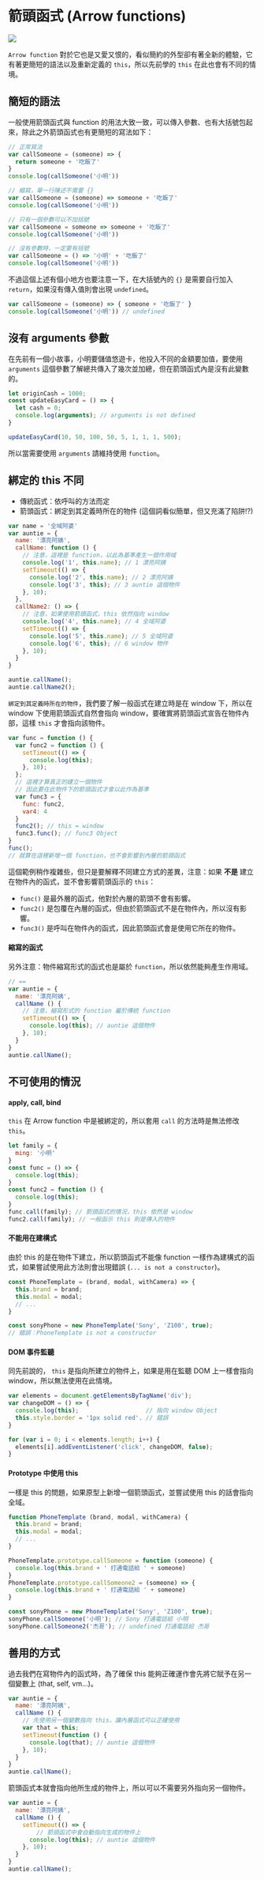 # 箭頭函式 (Arrow functions)

![](https://firebasestorage.googleapis.com/v0/b/casper-de5d5.appspot.com/o/images%2Fblog%2F201712%2F18_ironman_cover_18.png?alt=media&token=a4d8b729-9c90-40f4-98a0-b628219f213b)

`Arrow function` 對於它也是又愛又恨的，看似簡約的外型卻有著全新的體驗，它有著更簡短的語法以及重新定義的 `this`，所以先前學的 `this` 在此也會有不同的情境。

## 簡短的語法

一般使用箭頭函式與 function 的用法大致一致，可以傳入參數、也有大括號包起來，除此之外箭頭函式也有更簡短的寫法如下：

```js
// 正常寫法
var callSomeone = (someone) => {
  return someone + '吃飯了'
}
console.log(callSomeone('小明'))

// 縮寫，單一行陳述不需要 {}
var callSomeone = (someone) => someone + '吃飯了'
console.log(callSomeone('小明'))

// 只有一個參數可以不加括號
var callSomeone = someone => someone + '吃飯了'
console.log(callSomeone('小明'))

// 沒有參數時，一定要有括號
var callSomeone = () => '小明' + '吃飯了'
console.log(callSomeone('小明'))
```

不過這個上述有個小地方也要注意一下，在大括號內的 `{}` 是需要自行加入 `return`，如果沒有傳入值則會出現 `undefined`。

```js
var callSomeone = (someone) => { someone + '吃飯了' }
console.log(callSomeone('小明')) // undefined
```

## 沒有 arguments 參數

在先前有一個小故事，小明要儲值悠遊卡，他投入不同的金額要加值，要使用 `arguments` 這個參數了解總共傳入了幾次並加總，但在箭頭函式內是沒有此變數的。

```js
let originCash = 1000;
const updateEasyCard = () => {
  let cash = 0;
  console.log(arguments); // arguments is not defined
}

updateEasyCard(10, 50, 100, 50, 5, 1, 1, 1, 500);
```

所以當需要使用 `arguments` 請維持使用 `function`。

## 綁定的 this 不同

- 傳統函式：依呼叫的方法而定
- 箭頭函式：綁定到其定義時所在的物件 (這個詞看似簡單，但又充滿了陷阱!?)

```js
var name = '全域阿婆'
var auntie = {
  name: '漂亮阿姨',
  callName: function () { 
    // 注意，這裡是 function，以此為基準產生一個作用域
    console.log('1', this.name); // 1 漂亮阿姨
    setTimeout(() => {
      console.log('2', this.name); // 2 漂亮阿姨
      console.log('3', this); // 3 auntie 這個物件
    }, 10);
  },
  callName2: () => { 
    // 注意，如果使用箭頭函式，this 依然指向 window
    console.log('4', this.name); // 4 全域阿婆
    setTimeout(() => {
      console.log('5', this.name); // 5 全域阿婆
      console.log('6', this); // 6 window 物件
    }, 10);
  }
}

auntie.callName();
auntie.callName2();
```

`綁定到其定義時所在的物件`，我們要了解一般函式在建立時是在 window 下，所以在 window 下使用箭頭函式自然會指向 window，要確實將箭頭函式宣告在物件內部，這樣 `this` 才會指向該物件。

```js
var func = function () {
  var func2 = function () {
    setTimeout(() => {
      console.log(this); 
    }, 10);
  };
  // 這裡才算真正的建立一個物件
  // 因此要在此物件下的箭頭函式才會以此作為基準
  var func3 = {
    func: func2,
    var4: 4
  }
  func2(); // this = window
  func3.func(); // func3 Object
}
func(); 
// 就算在這裡新增一個 function，也不會影響到內層的箭頭函式
```

這個範例稍作複雜些，但只是要解釋不同建立方式的差異，注意：如果 **不是** 建立在物件內的函式，並不會影響箭頭函示的 `this`：

- `func()` 是最外層的函式，他對於內層的箭頭不會有影響。
- `func2()` 是包覆在內層的函式，但由於箭頭函式不是在物件內，所以沒有影響。
- `func3()` 是呼叫在物件內的函式，因此箭頭函式會是使用它所在的物件。

#### 縮寫的函式

另外注意：物件縮寫形式的函式也是屬於 `function`，所以依然能夠產生作用域。

```js
// ==
var auntie = {
  name: '漂亮阿姨',
  callName () { 
    // 注意，縮寫形式的 function 屬於傳統 function
    setTimeout(() => {
      console.log(this); // auntie 這個物件
    }, 10);
  }
}
auntie.callName();
```

## 不可使用的情況

#### apply, call, bind

`this` 在 Arrow function 中是被綁定的，所以套用 `call` 的方法時是無法修改 `this`。

```js
let family = {
  ming: '小明'
}
const func = () => {
  console.log(this);
}
const func2 = function () {
  console.log(this);
}
func.call(family); // 箭頭函式的情況，this 依然是 window
func2.call(family); // 一般函示 this 則是傳入的物件
```

#### 不能用在建構式

由於 this 的是在物件下建立，所以箭頭函式不能像 function 一樣作為建構式的函式，如果嘗試使用此方法則會出現錯誤 (`... is not a constructor`)。

```js
const PhoneTemplate = (brand, modal, withCamera) => {
  this.brand = brand;
  this.modal = modal;
  // ...
}

const sonyPhone = new PhoneTemplate('Sony', 'Z100', true);
// 錯誤：PhoneTemplate is not a constructor
```

#### DOM 事件監聽

同先前說的， `this` 是指向所建立的物件上，如果是用在監聽 DOM 上一樣會指向 window，所以無法使用在此情境。

```js
var elements = document.getElementsByTagName('div');
var changeDOM = () => {
  console.log(this);                   // 指向 window Object
  this.style.border = '1px solid red'. // 錯誤
}

for (var i = 0; i < elements.length; i++) {
  elements[i].addEventListener('click', changeDOM, false);
}
```

#### Prototype 中使用 this

一樣是 this 的問題，如果原型上新增一個箭頭函式，並嘗試使用 this 的話會指向全域。

```js
function PhoneTemplate (brand, modal, withCamera) {
  this.brand = brand;
  this.modal = modal;
  // ...
}

PhoneTemplate.prototype.callSomeone = function (someone) {
  console.log(this.brand + ' 打通電話給 ' + someone)
}
PhoneTemplate.prototype.callSomeone2 = (someone) => {
  console.log(this.brand + ' 打通電話給 ' + someone)
}

const sonyPhone = new PhoneTemplate('Sony', 'Z100', true);
sonyPhone.callSomeone('小明'); // Sony 打通電話給 小明
sonyPhone.callSomeone2('杰哥'); // undefined 打通電話給 杰哥
```

## 善用的方式

過去我們在寫物件內的函式時，為了確保 this 能夠正確運作會先將它賦予在另一個變數上 (that, self, vm...)。

```js
var auntie = {
  name: '漂亮阿姨',
  callName () { 
    // 先使用另一個變數指向 this，讓內層函式可以正確使用
    var that = this;
    setTimeout(function () {
      console.log(that); // auntie 這個物件
    }, 10);
  }
}
auntie.callName();
```

箭頭函式本就會指向他所生成的物件上，所以可以不需要另外指向另一個物件。

```js
var auntie = {
  name: '漂亮阿姨',
  callName () { 
    setTimeout(() => {
		// 箭頭函式中會自動指向生成的物件上
      console.log(this); // auntie 這個物件
    }, 10);
  }
}
auntie.callName();
```
